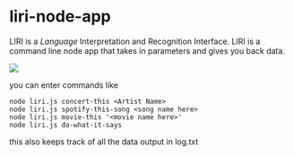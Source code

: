 # liri-node-app
LIRI is a _Language_ Interpretation and Recognition Interface. LIRI is a command line node app that takes in parameters and gives you back data.

![](liri.gif)

you can enter commands like 
```
node liri.js concert-this <Artist Name>
node liri.js spotify-this-song <song name here>
node liri.js movie-this '<movie name here>'
node liri.js do-what-it-says
```
this also keeps track of all the data output in log.txt

